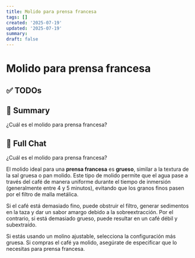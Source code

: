 ```yaml
---
title: Molido para prensa francesa
tags: []
created: '2025-07-19'
updated: '2025-07-19'
summary:
draft: false
---
```


# Molido para prensa francesa

## ✅ TODOs


## 📌 Summary
¿Cuál es el molido para prensa francesa?

## 🧠 Full Chat


¿Cuál es el molido para prensa francesa?



El molido ideal para una **prensa francesa** es **grueso**, similar a la textura de la sal gruesa o pan molido. Este tipo de molido permite que el agua pase a través del café de manera uniforme durante el tiempo de inmersión (generalmente entre 4 y 5 minutos), evitando que los granos finos pasen por el filtro de malla metálica.

Si el café está demasiado fino, puede obstruir el filtro, generar sedimentos en la taza y dar un sabor amargo debido a la sobreextracción. Por el contrario, si está demasiado grueso, puede resultar en un café débil y subextraído.

Si estás usando un molino ajustable, selecciona la configuración más gruesa. Si compras el café ya molido, asegúrate de especificar que lo necesitas para prensa francesa.